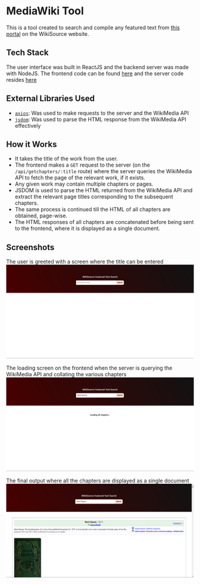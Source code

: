 # MediaWiki Tool

This is a tool created to search and compile any featured text from [this portal](https://en.wikisource.org/wiki/Category:Featured_texts) on the WikiSource website. 

## Tech Stack
The user interface was built in ReactJS and the backend server was made with NodeJS. The frontend code can be found [here](https://github.com/Parthiv-M/mediawiki-tool/tree/master/client) and the server code resides [here](https://github.com/Parthiv-M/mediawiki-tool/tree/master/server)

## External Libraries Used
- [`axios`](https://www.npmjs.com/package/axios): Was used to make requests to the server and the WikiMedia API
- [`jsdom`](https://www.npmjs.com/package/jsdom): Was used to parse the HTML response from the WikiMedia API effectively

## How it Works
- It takes the title of the work from the user.
- The frontend makes a `GET` request to the server (on the `/api/getchapters/:title` route) where the server queries the WikiMedia API to fetch the page of the relevant work, if it exists.
- Any given work may contain multiple chapters or pages. 
- JSDOM is used to parse the HTML returned from the WikiMedia API and extract the relevant page titles corresponding to the subsequent chapters.
- The same process is continued till the HTML of all chapters are obtained, page-wise. 
- The HTML responses of all chapters are concatenated before being sent to the frontend, where it is displayed as a single document.    

## Screenshots
The user is greeted with a screen where the title can be entered
![](extras/landing.png)

The loading screen on the frontend when the server is querying the WikiMedia API and collating the various chapters
![](extras/loadingScreen.png)

The final output where all the chapters are displayed as a single document
![](extras/allChaps.png)